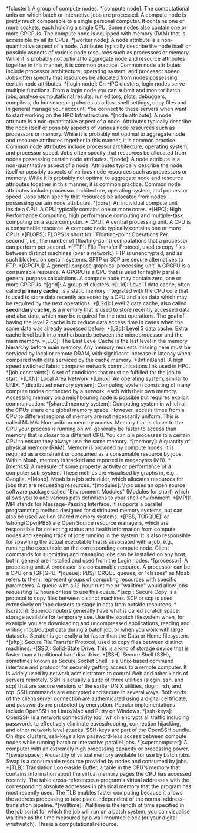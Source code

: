 *[cluster]: A group of compute nodes.
*[compute node]: The computational units on which batch or interactive jobs are processed. A compute node is pretty much comparable to a single personal computer. It contains one or more sockets, each holding a single CPU. Some nodes also contain one or more GPGPUs. The compute node is equipped with memory (RAM) that is accessible by all its CPUs.
*[worker node]: A node attribute is a non-quantitative aspect of a node. Attributes typically describe the node itself or possibly aspects of various node resources such as processors or memory. While it is probably not optimal to aggregate node and resource attributes together in this manner, it is common practice. Common node attributes include processor architecture, operating system, and processor speed. Jobs often specify that resources be allocated from nodes possessing certain node attributes.
*[login node]: On HPC clusters, login nodes serve multiple functions. From a login node you can submit and monitor batch jobs, analyse computational results, run editors, plots, debuggers, compilers, do housekeeping chores as adjust shell settings, copy files and in general manage your account. You connect to these servers when want to start working on the HPC Infrastructure.
*[node attribute]: A node attribute is a non-quantitative aspect of a node. Attributes typically describe the node itself or possibly aspects of various node resources such as processors or memory. While it is probably not optimal to aggregate node and resource attributes together in this manner, it is common practice. Common node attributes include processor architecture, operating system, and processor speed. Jobs often specify that resources be allocated from nodes possessing certain node attributes.
*[node]: A node attribute is a non-quantitative aspect of a node. Attributes typically describe the node itself or possibly aspects of various node resources such as processors or memory. While it is probably not optimal to aggregate node and resource attributes together in this manner, it is common practice. Common node attributes include processor architecture, operating system, and processor speed. Jobs often specify that resources be allocated from nodes possessing certain node attributes.
*[core]: An individual compute unit inside a CPU. A CPU typically contains one or more cores.
*[HPC]: High Performance Computing, high performance computing and multiple-task computing on a supercomputer.
*[CPU]: A central processing unit. A CPU is a consumable resource. A compute node typically contains one or more CPUs
*[FLOPS]: FLOPS is short for ``Floating-point Operations Per second'', i.e., the number of (floating-point) computations that a processor can perform per second.
*[FTP]: File Transfer Protocol, used to copy files between distinct machines (over a network.) FTP is unencrypted, and as such blocked on certain systems. SFTP or SCP are secure alternatives to FTP.
*[GPGPU]: A general purpose graphical processing unit. A GPGPU is a consumable resource. A GPGPU is a GPU that is used for highly parallel general purpose calculations. A compute node may contain zero, one or more GPGPUs.
*[grid]: A group of clusters.
*[L1d]: Level 1 data cache, often called **primary cache**, is a static memory integrated with the CPU core that is used to store data recently accessed by a CPU and also data which may be required by the next operations.
*[L2d]: Level 2 data cache, also called **secondary cache**, is a memory that is used to store recently accessed data and also data, which may be required for the next operations. The goal of having the level 2 cache is to reduce data access time in cases when the same data was already accessed before.
*[L3d]: Level 3 data cache. Extra cache level built into motherboards between the microprocessor and the main memory.
*[LLC]: The Last Level Cache is the last level in the memory hierarchy before main memory. Any memory requests missing here must be serviced by local or remote DRAM, with significant increase in latency when compared with data serviced by the cache memory.
*[InfiniBand]: A high speed switched fabric computer network communications link used in HPC.
*[job constraints]: A set of conditions that must be fulfilled for the job to start.
*[LAN]: Local Area Network
*[Linux]: An operating system, similar to UNIX.
*[distributed memory system]: Computing system consisting of many compute nodes connected by a network, each with their own memory. Accessing memory on a neighbouring node is possible but requires explicit communication.
*[shared memory system]: Computing system in which all the CPUs share one global memory space. However, access times from a CPU to different regions of memory are not necessarily uniform. This is called NUMA: Non-uniform memory access. Memory that is closer to the CPU your process is running on will generally be faster to access than memory that is closer to a different CPU. You can pin processes to a certain CPU to ensure they always use the same memory.
*[memory]: A quantity of physical memory (RAM). Memory is provided by compute nodes. It is required as a constraint or consumed as a consumable resource by jobs. Within Moab, memory is tracked and reported in megabytes (MB).
*[metrics]: A measure of some property, activity or performance of a computer sub-system. These metrics are visualised by graphs in, e.g., Ganglia. 
*[Moab]: Moab is a job scheduler, which allocates resources for jobs that are requesting resources.
*[modules]: \hpc uses an open source software package called "Environment Modules" (Modules for short) which allows you to add various path definitions to your shell environment.
*[MPI]: MPI stands for Message-Passing Interface. It supports a parallel programming method designed for distributed memory systems, but can also be used well on shared memory systems.
*[PBS, TORQUE]:  or \strong{OpenPBS} are Open Source resource managers, which are responsible for collecting status and health information from compute nodes and keeping track of jobs running in the system. It is also responsible for spawning the actual executable that is associated with a job, e.g., running the executable on the corresponding compute node. Client commands for submitting and managing jobs can be installed on any host, but in general are installed and used from the Login nodes.
*[processor]: A processing unit. A processor is a consumable resource. A processor can be a CPU or a (GP)GPU.
*[queue]: PBS/TORQUE queues, or "classes" as Moab refers to them, represent groups of computing resources with specific parameters. A queue with a 12-hour runtime or "walltime" would allow jobs requesting 12 hours or less to use this queue.
*[scp]: Secure Copy is a protocol to copy files between distinct machines. SCP or scp is used extensively on \hpc clusters to stage in data from outside resources.
*[scratch]: Supercomputers generally have what is called scratch space: storage available for temporary use. Use the scratch filesystem when, for example you are downloading and uncompressed applications, reading and writing input/output data during a batch job, or when you work with large datasets. Scratch is generally a lot faster than the Data or Home filesystem.
*[sftp]: Secure File Transfer Protocol, used to copy files between distinct machines.
*[SSD]: Solid-State Drive. This is a kind of storage device that is faster than a traditional hard disk drive.
*[SSH]: Secure Shell (SSH), sometimes known as Secure Socket Shell, is a Unix-based command interface and protocol for securely getting access to a remote computer. It is widely used by network administrators to control Web and other kinds of servers remotely. SSH is actually a suite of three utilities (slogin, ssh, and scp) that are secure versions of the earlier UNIX utilities, rlogin, rsh, and rcp. SSH commands are encrypted and secure in several ways. Both ends of the client/server connection are authenticated using a digital certificate, and passwords are protected by encryption. Popular implementations include OpenSSH on Linux/Mac and Putty on Windows.
*[ssh-keys]: OpenSSH is a network connectivity tool, which encrypts all traffic including passwords to effectively eliminate eavesdropping, connection hijacking, and other network-level attacks. SSH-keys are part of the OpenSSH bundle. On \hpc clusters, ssh-keys allow password-less access between compute nodes while running batch or interactive parallel jobs.
*[supercomputer]: A computer with an extremely high processing capacity or processing power.
*[swap space]: A quantity of virtual memory available for use by batch jobs. Swap is a consumable resource provided by nodes and consumed by jobs.
*[TLB]: Translation Look-aside Buffer, a table in the CPU's memory that contains information about the virtual memory pages the CPU has accessed recently. The table cross-references a program's virtual addresses with the corresponding absolute addresses in physical memory that the program has most recently used. The TLB enables faster computing because it allows the address processing to take place independent of the normal address-translation pipeline.
*[walltime]: Walltime is the length of time specified in the job script for which the job will run on a batch system, you can visualise walltime as the time measured by a wall mounted clock (or your digital wristwatch). This is a computational resource.
